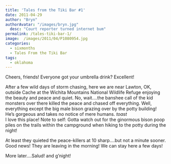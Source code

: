 ```yaml
---
title: 'Tales from the Tiki Bar #1'
date: 2011-04-29
author: "Bryn"
authorAvatar: "/images/bryn.jpg"
  desc: "Court reporter turned internet bum"
permalink: /tales-tiki-bar-1/
image:  /images/2011/04/P1080954.jpg
categories:
  - sixmonths
  - Tales From the Tiki Bar
tags:
  - oklahoma
---
```

Cheers, friends! Everyone got your umbrella drink? Excellent!

After a few wild days of storm chasing, here we are near Lawton, OK, outside Cache at the Wichita Mountains National Wildlife Refuge enjoying the beauty and peace and quiet. No, wait....the banshee call of the kid monsters over there killed the peace and chased off everything. Well, everything except the big male bison grazing over by the potty building! He’s gorgeous and takes no notice of mere humans. *toast*  
I love this place! Note to self: Gotta watch out for the ginormous bison poop piles on the trails within the campground when hiking to the potty during the night!

At least they quieted the peace-killers at 10 sharp....but not a minute sooner. Good news! They are leaving in the morning! We can stay here a few days!

More later....Salud! and g’night!